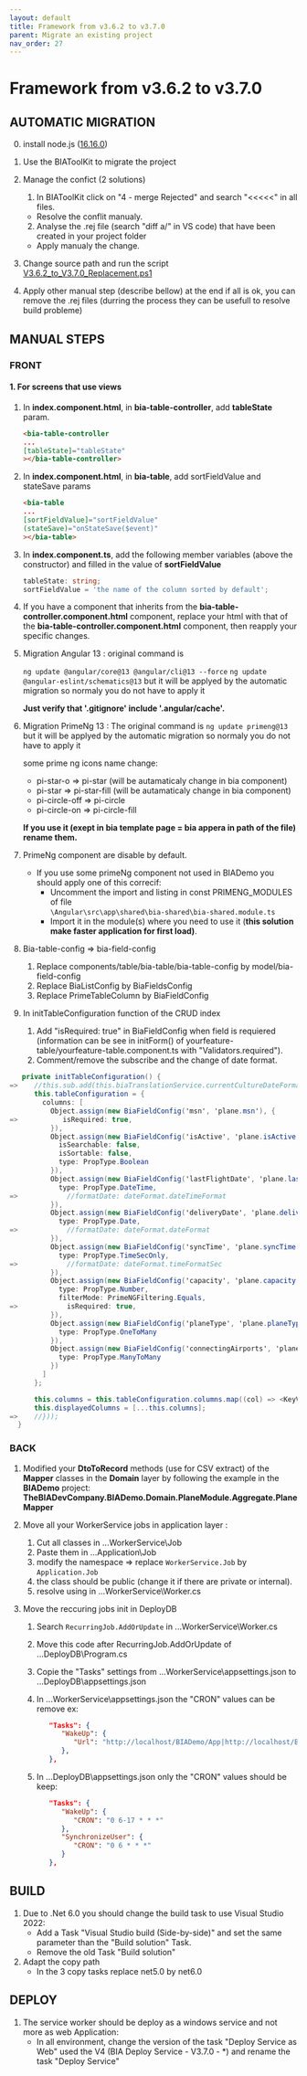 ```yaml
---
layout: default
title: Framework from v3.6.2 to v3.7.0
parent: Migrate an existing project
nav_order: 27
---
```

# Framework from v3.6.2 to v3.7.0

## AUTOMATIC MIGRATION

0. install node.js ([16.16.0](https://nodejs.org/download/release/v16.16.0/))
   
1. Use the BIAToolKit to migrate the project

2. Manage the confict (2 solutions)
   1. In BIAToolKit click on "4 - merge Rejected" and search "<<<<<" in all files.  
    * Resolve the conflit manualy.
   2. Analyse the .rej file (search "diff a/" in VS code) that have been created in your project folder
     * Apply manualy the change.

3. Change source path and run the script [V3.6.2_to_V3.7.0_Replacement.ps1](./Scripts/V3.6.2_to_V3.7.0_Replacement.ps1)

4. Apply other manual step (describe bellow) at the end if all is ok, you can remove the .rej files (durring the process they can be usefull to resolve build probleme)

## MANUAL STEPS

### FRONT

#### 1. For screens that use views

1. In **index.component.html**, in **bia-table-controller**, add **tableState** param.

   ```html
   <bia-table-controller
   ...
   [tableState]="tableState"
   ></bia-table-controller>
   ```

2. In **index.component.html**, in **bia-table**, add sortFieldValue and stateSave params

   ```html
   <bia-table
   ...
   [sortFieldValue]="sortFieldValue"
   (stateSave)="onStateSave($event)"
   ></bia-table>
   ```

3. In **index.component.ts**, add the following member variables (above the constructor) and filled in the value of **sortFieldValue**

   ```ts
   tableState: string;
   sortFieldValue = 'the name of the column sorted by default';
   ```

4. If you have a component that inherits from the **bia-table-controller.component.html** component, replace your html with that of the **bia-table-controller.component.html** component, then reapply your specific changes.

5. Migration Angular 13 :
   original command is 
   
   ```ng update @angular/core@13 @angular/cli@13 --force```
   ```ng update @angular-eslint/schematics@13```
   but it will be applyed by the automatic migration so normaly you do not have to apply it

   **Just verify that '.gitignore'  include '.angular/cache'.**

6. Migration PrimeNg 13 :
   The original command is 
   ```ng update primeng@13``` 
   but it will be applyed by the automatic migration so normaly you do not have to apply it
   

   some prime ng icons name change: 
   - pi-star-o => pi-star (will be autamaticaly change in bia component)
   - pi-star => pi-star-fill (will be autamaticaly change in bia component)
   - pi-circle-off => pi-circle
   - pi-circle-on => pi-circle-fill

   **If you use it (exept in bia template page = bia appera in path of the file) rename them.**

7. PrimeNg component are disable by default.
   - If you use some primeNg component not used in BIADemo you should apply one of this correcif:
     - Uncomment the import and listing in const PRIMENG_MODULES of file     
      ```\Angular\src\app\shared\bia-shared\bia-shared.module.ts```
      - Import it in the module(s) where you need to use it (**this solution make faster application for first load)**.

8. Bia-table-config => bia-field-config
   1.  Replace components/table/bia-table/bia-table-config by model/bia-field-config
   2.  Replace BiaListConfig by BiaFieldsConfig
   3.  Replace PrimeTableColumn by BiaFieldConfig

9. In initTableConfiguration function of the CRUD index
    1.  Add "isRequired: true" in BiaFieldConfig when field is requiered (information can be see in initForm() of yourfeature-table/yourfeature-table.component.ts with "Validators.required").
    2.  Comment/remove the subscribe and the change of date format.
```csharp
   private initTableConfiguration() {
=>    //this.sub.add(this.biaTranslationService.currentCultureDateFormat$.subscribe((dateFormat) => {
      this.tableConfiguration = {
        columns: [
          Object.assign(new BiaFieldConfig('msn', 'plane.msn'), {
=>           isRequired: true,
          }),
          Object.assign(new BiaFieldConfig('isActive', 'plane.isActive'), {
            isSearchable: false,
            isSortable: false,
            type: PropType.Boolean
          }),
          Object.assign(new BiaFieldConfig('lastFlightDate', 'plane.lastFlightDate'), {
            type: PropType.DateTime,
=>            //formatDate: dateFormat.dateTimeFormat
          }),
          Object.assign(new BiaFieldConfig('deliveryDate', 'plane.deliveryDate'), {
            type: PropType.Date,
=>            //formatDate: dateFormat.dateFormat
          }),
          Object.assign(new BiaFieldConfig('syncTime', 'plane.syncTime'), {
            type: PropType.TimeSecOnly,
=>            //formatDate: dateFormat.timeFormatSec
          }),
          Object.assign(new BiaFieldConfig('capacity', 'plane.capacity'), {
            type: PropType.Number,
            filterMode: PrimeNGFiltering.Equals,
=>            isRequired: true,
          }),
          Object.assign(new BiaFieldConfig('planeType', 'plane.planeType'), {
            type: PropType.OneToMany
          }),
          Object.assign(new BiaFieldConfig('connectingAirports', 'plane.connectingAirports'), {
            type: PropType.ManyToMany
          })
        ]
      };

      this.columns = this.tableConfiguration.columns.map((col) => <KeyValuePair>{ key: col.field, value: col.header });
      this.displayedColumns = [...this.columns];
=>    //}));
  }
```


### BACK

1. Modified your **DtoToRecord** methods (use for CSV extract) of the **Mapper** classes in the **Domain** layer by following the example in the **BIADemo** project:
**TheBIADevCompany.BIADemo.Domain.PlaneModule.Aggregate.PlaneMapper**

2. Move all your WorkerService jobs in application layer :
   1. Cut all classes in ...WorkerService\Job
   2. Paste them in ...Application\Job
   3. modify the namespace => replace ```WorkerService.Job``` by ```Application.Job```
   4. the class should be public (change it if there are private or internal).
   5. resolve using in ...WorkerService\Worker.cs

3. Move the reccuring jobs init in DeployDB
   1. Search ```RecurringJob.AddOrUpdate``` in ...WorkerService\Worker.cs
   2. Move this code after  RecurringJob.AddOrUpdate<SynchronizeUserTask> of ...DeployDB\Program.cs
   3. Copie the "Tasks" settings from ...WorkerService\appsettings.json to ...DeployDB\appsettings.json
   4. In ...WorkerService\appsettings.json the "CRON" values can be remove ex:

      ```json
         "Tasks": {
            "WakeUp": {
               "Url": "http://localhost/BIADemo/App|http://localhost/BIADemo/WebApi/api/Auth/frontEndVersion"
            },
         },
      ```

   5. In ...DeployDB\appsettings.json only the "CRON" values should be keep:

      ```json
         "Tasks": {
            "WakeUp": {
               "CRON": "0 6-17 * * *"
            },
            "SynchronizeUser": {
               "CRON": "0 6 * * *"
            }
         },
      ```

## BUILD

1. Due to .Net 6.0 you should change the build task to use Visual Studio 2022:
   * Add a Task "Visual Studio build (Side-by-side)" and set the same parameter than the "Build solution" Task.
   * Remove the old Task "Build solution"
2. Adapt the copy path 
   * In the 3 copy tasks replace net5.0 by net6.0

## DEPLOY

1. The service worker should be deploy as a windows service and not more as web Application:
   * In all environment, change the version of the task "Deploy Service as Web" used the V4 (BIA Deploy Service - V3.7.0 - *) and rename the task "Deploy Service"
